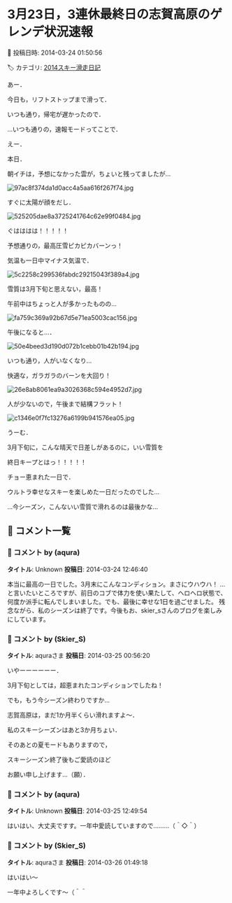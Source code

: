 # 3月23日，3連休最終日の志賀高原のゲレンデ状況速報

📅 投稿日時: 2014-03-24 01:50:56

🏷️ カテゴリ: [2014スキー滑走日記](c992167609b6415052179ee69ea1ea7d8.md)

あー．


今日も，リフトストップまで滑って．


いつも通り，帰宅が遅かったので．


…いつも通りの，速報モードってことで．





えー．


本日．


朝イチは，予想になかった雲が，ちょいと残ってましたが…




![97ac8f374da1d0acc4a5aa616f267f74.jpg](images/97ac8f374da1d0acc4a5aa616f267f74.jpg)







すぐに太陽が顔をだし．




![525205dae8a3725241764c62e99f0484.jpg](images/525205dae8a3725241764c62e99f0484.jpg)




ぐはははは！！！！！


予想通りの，最高圧雪ピカピカバーンっ！





気温も一日中マイナス気温で．




![5c2258c299536fabdc29215043f389a4.jpg](images/5c2258c299536fabdc29215043f389a4.jpg)




雪質は3月下旬と思えない，最高！





午前中はちょっと人が多かったものの…




![fa759c369a92b67d5e71ea5003cac156.jpg](images/fa759c369a92b67d5e71ea5003cac156.jpg)







午後になると…．




![50e4beed3d190d072b1cebb01b42b194.jpg](images/50e4beed3d190d072b1cebb01b42b194.jpg)




いつも通り，人がいなくなり…





快適な，ガラガラのバーンを大回り！




![26e8ab8061ea9a3026368c594e4952d7.jpg](images/26e8ab8061ea9a3026368c594e4952d7.jpg)




人が少ないので，午後まで結構フラット！




![c1346e0f7fc13276a6199b941576ea05.jpg](images/c1346e0f7fc13276a6199b941576ea05.jpg)







うーむ．


3月下旬に，こんな晴天で日差しがあるのに，いい雪質を


終日キープとはっ！！！！！


チョー恵まれた一日で．


ウルトラ幸せなスキーを楽しめた一日だったのでした…





…今シーズン，こんないい雪質で滑れるのは最後かな…

## 💬 コメント一覧

### 💬 コメント by (aqura)
**タイトル**: Unknown
**投稿日**: 2014-03-24 12:46:40

本当に最高の一日でした。3月末にこんなコンディション。まさにウハウハ！   …と言いたいところですが、前日のコブで体力を使い果たして、ヘロヘロ状態で、何度か派手に転んでしまいました。でも、最後に幸せな1日を過ごせました。 残念ながら、私のシーズンは終了です。今後もお、skier_sさんのブログを楽しみにしています。

### 💬 コメント by (Skier_S)
**タイトル**: aquraさま
**投稿日**: 2014-03-25 00:56:20

いやーーーーーー．

3月下旬としては，超恵まれたコンディションでしたね！

でも，もう今シーズン終わりですか…

志賀高原は，まだ1か月半くらい滑れますよ～．



私のスキーシーズンはあと3か月ちょい．

そのあとの夏モードもありますので，

スキーシーズン終了後もご愛読のほど

お願い申し上げます…（願）．

### 💬 コメント by (aqura)
**タイトル**: Unknown
**投稿日**: 2014-03-25 12:49:54

はいはい、大丈夫ですす。一年中愛読していますので………（＾◇＾）

### 💬 コメント by (Skier_S)
**タイトル**: aquraさま
**投稿日**: 2014-03-26 01:49:18

はいはい～

一年中よろしくです～（＾＾

